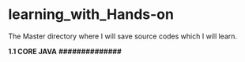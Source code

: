 # learning_with_Hands-on
The Master directory where I will save source codes which I will learn.

**1.1 CORE JAVA**
**##############**
